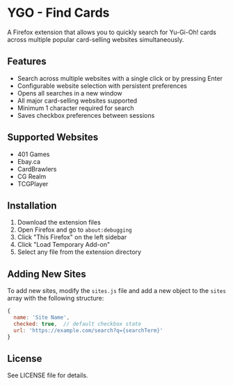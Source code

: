 # YGO - Find Cards

A Firefox extension that allows you to quickly search for Yu-Gi-Oh! cards across multiple popular card-selling websites simultaneously.

## Features

- Search across multiple websites with a single click or by pressing Enter
- Configurable website selection with persistent preferences
- Opens all searches in a new window
- All major card-selling websites supported
- Minimum 1 character required for search
- Saves checkbox preferences between sessions

## Supported Websites

- 401 Games
- Ebay.ca
- CardBrawlers
- CG Realm
- TCGPlayer

## Installation

1. Download the extension files
2. Open Firefox and go to `about:debugging`
3. Click "This Firefox" on the left sidebar
4. Click "Load Temporary Add-on"
5. Select any file from the extension directory

## Adding New Sites

To add new sites, modify the `sites.js` file and add a new object to the `sites` array with the following structure:

```javascript
{
  name: 'Site Name',
  checked: true,  // default checkbox state
  url: 'https://example.com/search?q={searchTerm}'
}
```

## License

See LICENSE file for details.
